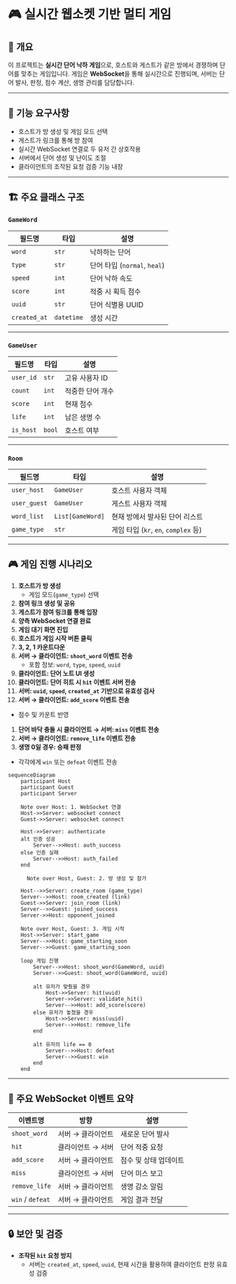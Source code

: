 # 🎮 실시간 웹소켓 기반 멀티 게임

## 📌 개요

이 프로젝트는 **실시간 단어 낙하 게임**으로, 호스트와 게스트가 같은 방에서 경쟁하며 단어를 맞추는 게임입니다. 게임은 **WebSocket**을 통해 실시간으로 진행되며, 서버는 단어 발사, 판정, 점수 계산, 생명 관리를 담당합니다.

---

## 🧩 기능 요구사항

- 호스트가 방 생성 및 게임 모드 선택
- 게스트가 링크를 통해 방 참여
- 실시간 WebSocket 연결로 두 유저 간 상호작용
- 서버에서 단어 생성 및 난이도 조절
- 클라이언트의 조작된 요청 검증 기능 내장

---

## 🏗️ 주요 클래스 구조

### `GameWord`

| 필드명 | 타입 | 설명 |
| --- | --- | --- |
| `word` | `str` | 낙하하는 단어 |
| `type` | `str` | 단어 타입 (`normal`, `heal`) |
| `speed` | `int` | 단어 낙하 속도 |
| `score` | `int` | 적중 시 획득 점수 |
| `uuid` | `str` | 단어 식별용 UUID |
| `created_at` | `datetime` | 생성 시간 |

---

### `GameUser`

| 필드명 | 타입 | 설명 |
| --- | --- | --- |
| `user_id` | `str` | 고유 사용자 ID |
| `count` | `int` | 적중한 단어 개수 |
| `score` | `int` | 현재 점수 |
| `life` | `int` | 남은 생명 수 |
| `is_host` | `bool` | 호스트 여부 |

---

### `Room`

| 필드명 | 타입 | 설명 |
| --- | --- | --- |
| `user_host` | `GameUser` | 호스트 사용자 객체 |
| `user_guest` | `GameUser` | 게스트 사용자 객체 |
| `word_list` | `List[GameWord]` | 현재 방에서 발사된 단어 리스트 |
| `game_type` | `str` | 게임 타입 (`kr`, `en`, `complex` 등) |

---

## 🎮 게임 진행 시나리오

1. **호스트가 방 생성**
    - 게임 모드(`game_type`) 선택
2. **참여 링크 생성 및 공유**
3. **게스트가 참여 링크를 통해 입장**
4. **양측 WebSocket 연결 완료**
5. **게임 대기 화면 진입**
6. **호스트가 게임 시작 버튼 클릭**
7. **3, 2, 1 카운트다운**
8. **서버 → 클라이언트: `shoot_word` 이벤트 전송**
    - 포함 정보: `word`, `type`, `speed`, `uuid`
9. **클라이언트: 단어 노트 UI 생성**
10. **클라이언트: 단어 히트 시 `hit` 이벤트 서버 전송**
11. **서버: `uuid`, `speed`, `created_at` 기반으로 유효성 검사**
12. **서버 → 클라이언트: `add_score` 이벤트 전송**
- 점수 및 카운트 반영
1. **단어 바닥 충돌 시 클라이언트 → 서버: `miss` 이벤트 전송**
2. **서버 → 클라이언트: `remove_life` 이벤트 전송**
3. **생명 0일 경우: 승패 판정**
- 각각에게 `win` 또는 `defeat` 이벤트 전송

```mermaid
sequenceDiagram
    participant Host
    participant Guest
    participant Server

    Note over Host: 1. WebSocket 연결
    Host->>Server: websocket connect
    Guest->>Server: websocket connect

    Host->>Server: authenticate
    alt 인증 성공
        Server-->>Host: auth_success
    else 인증 실패
        Server-->>Host: auth_failed
    end

      Note over Host, Guest: 2. 방 생성 및 참가

    Host-->>Server: create_room (game_type)
    Server-->>Host: room_created (link)
    Guest->>Server: join_room (link)
    Server-->>Guest: joined_success
    Server->>Host: opponent_joined 

    Note over Host, Guest: 3. 게임 시작
    Host->>Server: start_game
    Server-->>Host: game_starting_soon
    Server-->>Guest: game_starting_soon

    loop 게임 진행
        Server-->>Host: shoot_word(GameWord, uuid)
        Server-->>Guest: shoot_word(GameWord, uuid)

        alt 유저가 맞췄을 경우
            Host->>Server: hit(uuid)
            Server->>Server: validate_hit()
            Server-->>Host: add_score(score)
        else 유저가 놓쳤을 경우
            Host->>Server: miss(uuid)
            Server-->>Host: remove_life
        end

        alt 유저의 life == 0
            Server-->>Host: defeat
            Server-->>Guest: win
        end
    end

```

---

## 📡 주요 WebSocket 이벤트 요약

| 이벤트명 | 방향 | 설명 |
| --- | --- | --- |
| `shoot_word` | 서버 → 클라이언트 | 새로운 단어 발사 |
| `hit` | 클라이언트 → 서버 | 단어 적중 요청 |
| `add_score` | 서버 → 클라이언트 | 점수 및 상태 업데이트 |
| `miss` | 클라이언트 → 서버 | 단어 미스 보고 |
| `remove_life` | 서버 → 클라이언트 | 생명 감소 알림 |
| `win` / `defeat` | 서버 → 클라이언트 | 게임 결과 전달 |

---

## 🔒 보안 및 검증

- **조작된 `hit` 요청 방지**
    - 서버는 `created_at`, `speed`, `uuid`, 현재 시간을 활용하여 클라이언트 판정 유효성 검증